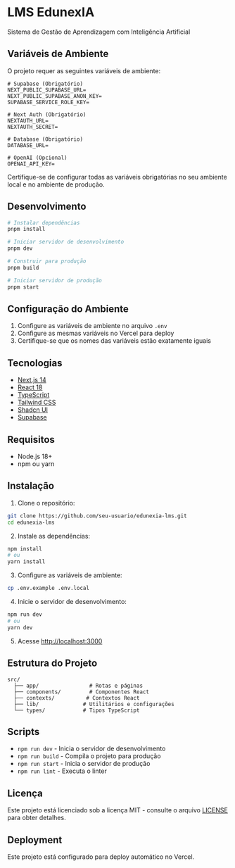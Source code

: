 # LMS EdunexIA

Sistema de Gestão de Aprendizagem com Inteligência Artificial

## Variáveis de Ambiente

O projeto requer as seguintes variáveis de ambiente:

```env
# Supabase (Obrigatório)
NEXT_PUBLIC_SUPABASE_URL=
NEXT_PUBLIC_SUPABASE_ANON_KEY=
SUPABASE_SERVICE_ROLE_KEY=

# Next Auth (Obrigatório)
NEXTAUTH_URL=
NEXTAUTH_SECRET=

# Database (Obrigatório)
DATABASE_URL=

# OpenAI (Opcional)
OPENAI_API_KEY=
```

Certifique-se de configurar todas as variáveis obrigatórias no seu ambiente local e no ambiente de produção.

## Desenvolvimento

```bash
# Instalar dependências
pnpm install

# Iniciar servidor de desenvolvimento
pnpm dev

# Construir para produção
pnpm build

# Iniciar servidor de produção
pnpm start
```

## Configuração do Ambiente

1. Configure as variáveis de ambiente no arquivo `.env`
2. Configure as mesmas variáveis no Vercel para deploy
3. Certifique-se que os nomes das variáveis estão exatamente iguais

## Tecnologias

- [Next.js 14](https://nextjs.org/)
- [React 18](https://reactjs.org/)
- [TypeScript](https://www.typescriptlang.org/)
- [Tailwind CSS](https://tailwindcss.com/)
- [Shadcn UI](https://ui.shadcn.com/)
- [Supabase](https://supabase.com/)

## Requisitos

- Node.js 18+
- npm ou yarn

## Instalação

1. Clone o repositório:

```bash
git clone https://github.com/seu-usuario/edunexia-lms.git
cd edunexia-lms
```

2. Instale as dependências:

```bash
npm install
# ou
yarn install
```

3. Configure as variáveis de ambiente:

```bash
cp .env.example .env.local
```

4. Inicie o servidor de desenvolvimento:

```bash
npm run dev
# ou
yarn dev
```

5. Acesse [http://localhost:3000](http://localhost:3000)

## Estrutura do Projeto

```
src/
  ├── app/                # Rotas e páginas
  ├── components/         # Componentes React
  ├── contexts/          # Contextos React
  ├── lib/              # Utilitários e configurações
  └── types/            # Tipos TypeScript
```

## Scripts

- `npm run dev` - Inicia o servidor de desenvolvimento
- `npm run build` - Compila o projeto para produção
- `npm run start` - Inicia o servidor de produção
- `npm run lint` - Executa o linter

## Licença

Este projeto está licenciado sob a licença MIT - consulte o arquivo [LICENSE](LICENSE) para obter detalhes.

## Deployment

Este projeto está configurado para deploy automático no Vercel.

